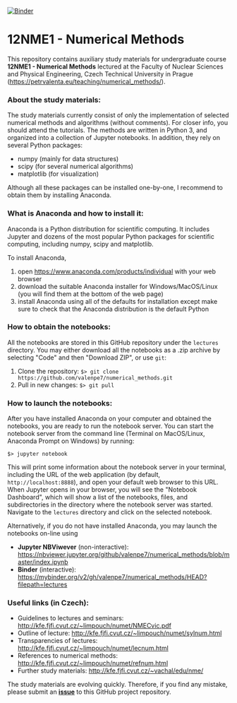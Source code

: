 [![Binder](https://mybinder.org/badge_logo.svg)](https://mybinder.org/v2/gh/valenpe7/numerical_methods/HEAD?filepath=lectures)

# 12NME1 - Numerical Methods

This repository contains auxiliary study materials for undergraduate course <b>12NME1 - Numerical Methods</b> lectured at the Faculty of Nuclear Sciences and Physical Engineering, Czech Technical University in Prague (https://petrvalenta.eu/teaching/numerical_methods/).

### About the study materials:

The study materials currently consist of only the implementation of selected numerical methods and algorithms (without comments). For closer info, you should attend the tutorials. The methods are written in Python 3, and organized into a collection of Jupyter notebooks. In addition, they rely on several Python packages:
- numpy (mainly for data structures)
- scipy (for several numerical algorithms)
- matplotlib (for visualization)

Although all these packages can be installed one-by-one, I recommend to obtain them by installing Anaconda.

### What is Anaconda and how to install it:

Anaconda is a Python distribution for scientific computing. It includes Jupyter and dozens of the most popular Python packages for scientific computing, including numpy, scipy and matplotlib. 

To install Anaconda, 
1. open https://www.anaconda.com/products/individual with your web browser
2. download the suitable Anaconda installer for Windows/MacOS/Linux (you will find them at the bottom of the web page)
3. install Anaconda using all of the defaults for installation except make sure to check that the Anaconda distribution is the default Python

### How to obtain the notebooks:

All the notebooks are stored in this GitHub repository under the `lectures` directory. You may either download all the notebooks as a .zip archive by selecting "Code" and then "Download ZIP", or use `git`:

1. Clone the repository: ``` $> git clone https://github.com/valenpe7/numerical_methods.git ```
2. Pull in new changes: ``` $> git pull ```

### How to launch the notebooks:

After you have installed Anaconda on your computer and obtained the notebooks, you are ready to run the notebook server. You can start the notebook server from the command line (Terminal on MacOS/Linux, Anaconda Prompt on Windows) by running:
```
$> jupyter notebook
```
This will print some information about the notebook server in your terminal, including the URL of the web application (by default, `http://localhost:8888`), and open your default web browser to this URL. When Jupyter opens in your browser, you will see the "Notebook Dashboard", which will show a list of the notebooks, files, and subdirectories in the directory where the notebook server was started. Navigate to the `lectures` directory and click on the selected notebook.

Alternatively, if you do not have installed Anaconda, you may launch the notebooks on-line using

* **Jupyter NBViwever** (non-interactive): https://nbviewer.jupyter.org/github/valenpe7/numerical_methods/blob/master/index.ipynb
* **Binder** (interactive): https://mybinder.org/v2/gh/valenpe7/numerical_methods/HEAD?filepath=lectures

### Useful links (in Czech):

- Guidelines to lectures and seminars: http://kfe.fjfi.cvut.cz/~limpouch/numet/NMECvic.pdf
- Outline of lecture: http://kfe.fjfi.cvut.cz/~limpouch/numet/sylnum.html
- Transparencies of lectures: http://kfe.fjfi.cvut.cz/~limpouch/numet/lecnum.html
- References to numerical methods: http://kfe.fjfi.cvut.cz/~limpouch/numet/refnum.html
- Further study materials: http://kfe.fjfi.cvut.cz/~vachal/edu/nme/


The study materials are evolving quickly. Therefore, if you find any mistake, please submit an **[issue](https://github.com/valenpe7/numerical_methods/issues)** to this GitHub project repository.
